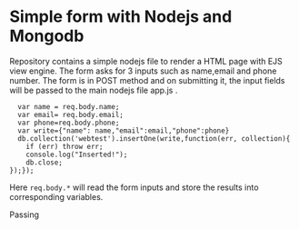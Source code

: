# Simple form with Nodejs and Mongodb

Repository contains a simple nodejs file to render a HTML page with EJS view engine. The form asks for 3 inputs such as name,email and phone number. The form is in POST method and on submitting it, the input fields will be passed to the main nodejs file app.js . 


```app.post('/', function(req,res){ 
  var name = req.body.name;
  var email= req.body.email;
  var phone=req.body.phone; 
  var write={"name": name,"email":email,"phone":phone}
  db.collection('webtest').insertOne(write,function(err, collection){ 
    if (err) throw err; 
    console.log("Inserted!"); 
    db.close;
});});
```

Here ```req.body.*``` will read the form inputs and store the results into corresponding variables.

Passing 
